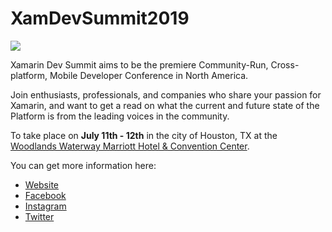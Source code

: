 # XamDevSummit2019

![](https://raw.githubusercontent.com/xamarindevelopersummit/XamDevSummit2019/master/logos/logo%20300x300.png)

Xamarin Dev Summit aims to be the premiere Community-Run, Cross-platform, Mobile Developer Conference in North America.

Join enthusiasts, professionals, and companies who share your passion for Xamarin, and want to get a read on what the current and future state of the Platform is from the leading voices in the community.

To take place on **July 11th - 12th** in the city of Houston, TX at the [Woodlands Waterway Marriott Hotel & Convention Center](https://goo.gl/maps/6D9SRxwLhBQrEDou7).


You can get more information here:

- [Website](https://xamarindevelopersummit.com/)
- [Facebook](https://www.facebook.com/XamDevSummit/)
- [Instagram](https://www.instagram.com/XamDevSummit/)
- [Twitter](https://twitter.com/XamDevSummit)
